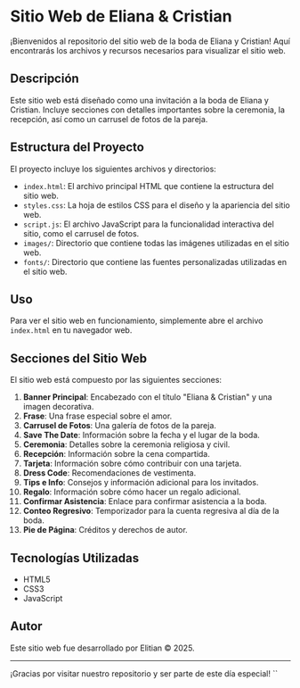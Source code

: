 # Sitio Web de Eliana & Cristian

¡Bienvenidos al repositorio del sitio web de la boda de Eliana y Cristian! Aquí encontrarás los archivos y recursos necesarios para visualizar el sitio web.

## Descripción

Este sitio web está diseñado como una invitación a la boda de Eliana y Cristian. Incluye secciones con detalles importantes sobre la ceremonia, la recepción, así como un carrusel de fotos de la pareja.

## Estructura del Proyecto

El proyecto incluye los siguientes archivos y directorios:

- `index.html`: El archivo principal HTML que contiene la estructura del sitio web.
- `styles.css`: La hoja de estilos CSS para el diseño y la apariencia del sitio web.
- `script.js`: El archivo JavaScript para la funcionalidad interactiva del sitio, como el carrusel de fotos.
- `images/`: Directorio que contiene todas las imágenes utilizadas en el sitio web.
- `fonts/`: Directorio que contiene las fuentes personalizadas utilizadas en el sitio web.

## Uso

Para ver el sitio web en funcionamiento, simplemente abre el archivo `index.html` en tu navegador web.

## Secciones del Sitio Web

El sitio web está compuesto por las siguientes secciones:

1. **Banner Principal**: Encabezado con el título "Eliana & Cristian" y una imagen decorativa.
2. **Frase**: Una frase especial sobre el amor.
3. **Carrusel de Fotos**: Una galería de fotos de la pareja.
4. **Save The Date**: Información sobre la fecha y el lugar de la boda.
5. **Ceremonia**: Detalles sobre la ceremonia religiosa y civil.
6. **Recepción**: Información sobre la cena compartida.
7. **Tarjeta**: Información sobre cómo contribuir con una tarjeta.
8. **Dress Code**: Recomendaciones de vestimenta.
9. **Tips e Info**: Consejos y información adicional para los invitados.
10. **Regalo**: Información sobre cómo hacer un regalo adicional.
11. **Confirmar Asistencia**: Enlace para confirmar asistencia a la boda.
12. **Conteo Regresivo**: Temporizador para la cuenta regresiva al día de la boda.
13. **Pie de Página**: Créditos y derechos de autor.

## Tecnologías Utilizadas

- HTML5
- CSS3
- JavaScript

## Autor

Este sitio web fue desarrollado por Elitian © 2025.

---

¡Gracias por visitar nuestro repositorio y ser parte de este día especial!
``